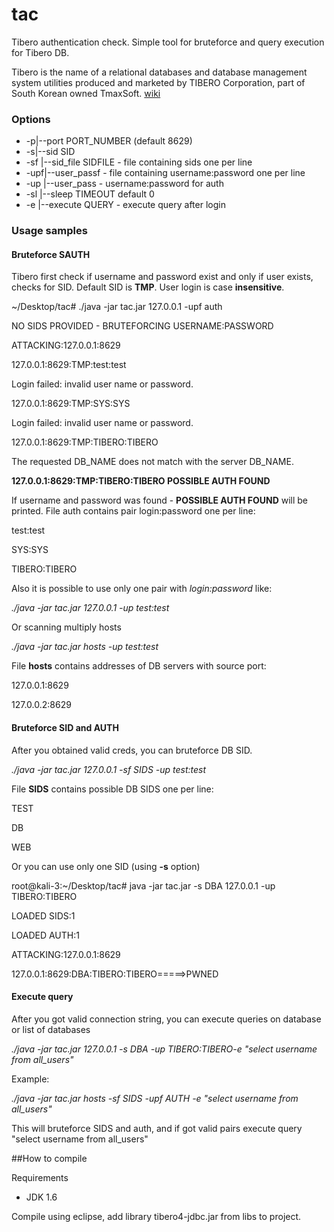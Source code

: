 # tac
Tibero authentication check. Simple tool for bruteforce and query execution for Tibero DB.

Tibero is the name of a relational databases and database management system utilities produced and marketed by TIBERO Corporation, part of South Korean owned TmaxSoft. [wiki](https://en.wikipedia.org/wiki/Tibero)

### Options ###

-  -p|--port PORT_NUMBER (default 8629)
-   -s|--sid SID 
-   -sf |--sid_file SIDFILE - file containing sids one per line
-   -upf|--user_passf  - file containing username:password one per line
-   -up |--user_pass  - username:password for auth
-   -sl |--sleep TIMEOUT default 0
-   -e  |--execute QUERY - execute query after login



### Usage samples ###

#### Bruteforce SAUTH ####
Tibero first check if username and password exist and only if user exists, checks for SID. Default SID is **TMP**. User login is case **insensitive**.



~/Desktop/tac# ./java -jar tac.jar 127.0.0.1 -upf auth

NO SIDS PROVIDED - BRUTEFORCING USERNAME:PASSWORD

ATTACKING:127.0.0.1:8629

127.0.0.1:8629:TMP:test:test

 Login failed: invalid user name or password.   
 
127.0.0.1:8629:TMP:SYS:SYS

 Login failed: invalid user name or password.   
 
127.0.0.1:8629:TMP:TIBERO:TIBERO

 The requested DB_NAME does not match with the server DB_NAME.    
 
**127.0.0.1:8629:TMP:TIBERO:TIBERO POSSIBLE AUTH FOUND**


If username and password was found - **POSSIBLE AUTH FOUND** will be printed.
File auth contains pair login:password one per line:

test:test

SYS:SYS

TIBERO:TIBERO

Also it is possible to use only one pair with *login:password* like:

*./java -jar tac.jar 127.0.0.1 -up test:test*

Or scanning multiply hosts 

*./java -jar tac.jar hosts -up test:test*

File **hosts** contains addresses of DB servers with source port:

127.0.0.1:8629

127.0.0.2:8629

#### Bruteforce SID and AUTH ####
After you obtained valid creds, you can bruteforce DB SID.

*./java -jar tac.jar 127.0.0.1 -sf SIDS -up test:test*

File **SIDS** contains possible DB SIDS one per line:

TEST

DB

WEB

Or you can use only one SID (using **-s** option)

root@kali-3:~/Desktop/tac# java -jar tac.jar -s DBA 127.0.0.1 -up TIBERO:TIBERO

LOADED SIDS:1

LOADED AUTH:1

ATTACKING:127.0.0.1:8629

127.0.0.1:8629:DBA:TIBERO:TIBERO=====>PWNED






#### Execute query ####
After you got valid connection string, you can execute queries on database or list of databases

*./java -jar tac.jar 127.0.0.1 -s DBA -up TIBERO:TIBERO-e "select username from all_users"*




Example:

*./java -jar tac.jar hosts -sf SIDS -upf  AUTH -e "select username from all_users"*

This will bruteforce SIDS and auth, and if got valid pairs execute query "select username from all_users"




##How to compile

Requirements
 
 - JDK 1.6

 
 
 Compile using eclipse, add library tibero4-jdbc.jar from libs to project. 
